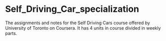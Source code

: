 # Self_Driving_Car_specialization
The assignments and notes for the Self Driving Cars course offered by University of Toronto on Coursera.
It has 4 units in course divided in weekly parts.


